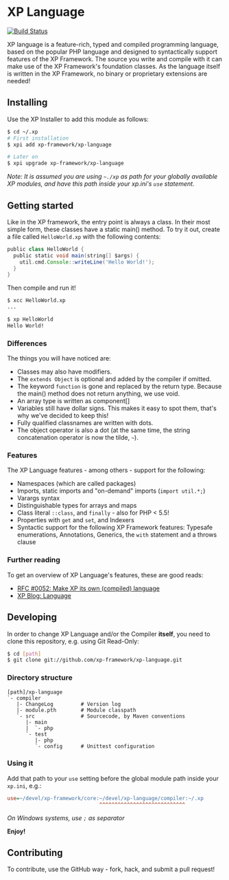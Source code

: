 XP Language
===========
[![Build Status](https://secure.travis-ci.org/xp-framework/xp-language.png)](http://travis-ci.org/xp-framework/xp-language)

XP language is a feature-rich, typed and compiled programming language, based on the popular PHP language and designed to syntactically support features of the XP Framework. The source you write and compile with it can make use of the XP Framework's foundation classes. As the language itself is written in the XP Framework, no binary or proprietary extensions are needed! 

Installing
----------
Use the XP Installer to add this module as follows:

```sh
$ cd ~/.xp
# First installation
$ xpi add xp-framework/xp-language

# Later on
$ xpi upgrade xp-framework/xp-language
```

*Note: It is assumed you are using `~./xp` as path for your globally available XP modules, and have this path inside your xp.ini's `use` statement.*

Getting started
---------------
Like in the XP framework, the entry point is always a class. In their most simple form, these classes have a static main() method. To try it out, create a file called `HelloWorld.xp` with the following contents:

```groovy
public class HelloWorld {
  public static void main(string[] $args) {
    util.cmd.Console::writeLine('Hello World!');
  }
}
```

Then compile and run it!

```sh
$ xcc HelloWorld.xp
...

$ xp HelloWorld
Hello World!
```

### Differences
The things you will have noticed are:

* Classes may also have modifiers.
* The `extends Object` is optional and added by the compiler if omitted.
* The keyword `function` is gone and replaced by the return type. Because the main() method does not return anything, we use void.
* An array type is written as component[]
* Variables still have dollar signs. This makes it easy to spot them, that's why we've decided to keep this!
* Fully qualified classnames are written with dots.
* The object operator is also a dot (at the same time, the string concatenation operator is now the tilde, `~`).

### Features
The XP Language features - among others - support for the following:

* Namespaces (which are called packages)
* Imports, static imports and "on-demand" imports (`import util.*;`)
* Varargs syntax
* Distinguishable types for arrays and maps
* Class literal `::class`, and `finally` - also for PHP < 5.5!
* Properties with `get` and `set`, and Indexers
* Syntactic support for the following XP Framework features: Typesafe enumerations, Annotations, Generics, the `with` statement and a throws clause

### Further reading
To get an overview of XP Language's features, these are good reads:

* [RFC #0052: Make XP its own (compiled) language](https://github.com/xp-framework/rfc/issues/52)
* [XP Blog: Language](http://news.planet-xp.net/category/17/Language/)

Developing
----------
In order to change XP Language and/or the Compiler **itself**, you need to clone this repository, e.g. using Git Read-Only:

```sh
$ cd [path]
$ git clone git://github.com/xp-framework/xp-language.git
```

### Directory structure
```
[path]/xp-language
`- compiler
   |- ChangeLog         # Version log
   |- module.pth        # Module classpath
   `- src               # Sourcecode, by Maven conventions
      |- main
      |  `- php
      `- test
         |- php
         `- config      # Unittest configuration
```

### Using it
Add that path to your `use` setting before the global module path inside your `xp.ini`, e.g.:

```ini
use=~/devel/xp-framework/core:~/devel/xp-language/compiler:~/.xp
                              ^^^^^^^^^^^^^^^^^^^^^^^^^^^^
```

*On Windows systems, use `;` as separator*

**Enjoy!**

Contributing
------------
To contribute, use the GitHub way - fork, hack, and submit a pull request!
